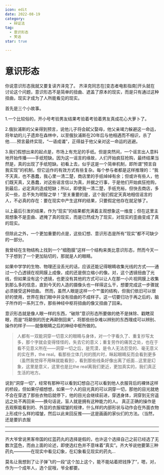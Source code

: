 ```yaml
---
icon: edit
date: 2022-08-19
category:
  - 辩证法
tag:
  - 意识形态
  - 笑话
star: true

---
```


# 意识形态

你说意识形态我就又要复读齐泽克了。
齐泽克同志在[变态者电影指南]开头就在讨论这个问题，意识形态不是简单的扭曲、遮盖了原本的现实，而是只有通过这种扭曲，现实才成为了人所能看见的现实。

首先是三个小故事。

1.一个比较俗的，开小号考验男友结果考验着考验着男友真成花心大萝卜了。

2.俄狄浦斯的父亲得到预言，说他儿子将会弑父娶母，他父亲竭力躲避这一命运，将年幼的儿子遗弃在森林中，以至俄狄浦斯在20年后与他相遇而不相识，杀了他……预言最终实现，“一语成谶”，正得益于他父亲对这一命运的逃避。

3.我们假想出来的起点是，市场上有充足的手纸。但是突然间，一个谣言出人意料地开始传播——手纸短缺。因为这一谣言的缘故，人们开始疯狂抢购，最终结果当然是，真的出现了手纸短缺。初看上去，似乎这是一个简单机制，即所谓“预言自我实现”的机制，但它运作的有效方式有些复杂。每个参与者都是这样推理的：“我不天真，也不愚蠢，我心里一清二楚，商店里的手纸绰绰有余；但或许有些人，他们既天真，又愚蠢，对这些谣言信以为真，并据之行事，于是他们开始疯狂抢购，到最后，必定真的造成短缺；所以，即使我一清二楚，手纸充裕，但快去商店，多买一些，总不失为明智之举！”至关重要的是，这个我们假定天真地相信谣言的人，不必真的存在：要在现实中产生这样的结果，只要假定他存在就足够了。

以上最后引发的结果，作为“现实”的结果都充满着主观想象这一维度；但在这里主观想象不是歪曲、遮掩了真的现实，而是已然成为了现实，对现实的歪曲变成了真的现实。

但除此之外，一个更加重要的点是，这些幻想、意识形态是所有“现实”都不可缺少的一部分。

我曾经在生物结构上找到一个“细胞膜”这样一个结构来类比意识形态，然而今天一下子想到了一个更加贴切的，那就是人的眼睛。

如果中学学的生物、物理还没丢光的话，应该还能记得眼睛收集光线的方式——通过一个凸透镜在视网膜上成像，成的还是倒立缩小的像。对，这个透镜扭曲了光线，但如果没有这个透镜，也更没有其他的方式可以让人在那一小片视网膜上收集到那么多的信息，直到今天的人造的摄像头也一样得这么干，想要完成这一步骤就必须接受这种扭曲。
然而，虽然人眼是这样一个艹蛋的结构，但我们依旧可以很好的使用，世界在我们眼中并没有扭曲的不成样子。这一切要归功于再之后的，脑子所作的一系列工作，那些神经中枢将扭曲的像又扭曲了回来。

意识形态就是像人眼一样的东西，“破除”意识形态所要做的绝不是抹除、戳瞎双眼，而是“将颠倒的历史再颠倒回来”，将那些纷杂难以辨别的东西理成可以辨别、操作的样子——就像眼睛之后的神经中枢所做的。

>人都有一双能洞穿一切意义的眼睛与身体，对一个字看久了、重复抄写太多，那个字就会变得怪怪的，失去它的意义；重复劳作的痛苦之处，也在于看不见意义所在——洞穿一切之后，是荒漠，是令人无法忍受的、毫无意义的实在界，the real。看那些立体几何的图片时，眯起眼睛反而会看到更多（虽然我觉得不用眯就能看到），看到那些线条好像出离了纸面...这里是幻象，这里是意义，这里也是比the real离我们更近，更加真实的，我们真正生活的地方。

说到“洞穿一切”，经常有那种可以看到幻想自己可以看到他人衣服背后的裸体这样的桥段，但如果仔细想想，如果一个人的目光真的可以洞穿一切，那他的目光就绝不会在穿透了那些衣物后就停下，他的目光会继续前进，穿透身体，洞穿到无穷遥远之处不再回来——换句话说，盲人就是拥有这种能力的人。
真正正确的操作是去观察能看到的、外显的衣服褶皱的规律，什么样的内部形状与动作会在外面衣物上形成什么样的褶皱，然后以此来回反推——这是画画的家伙们的方法。（当然，还是要扒衣服

----
----

齐大爷曾说黑客帝国的红蓝药丸的选择是假的，也许这个选择自己之前已经选了无数次蓝色，而由上面的论述，即使选红色并不意味着“真实”。齐大爷说他要第三种药丸————在现实中看见幻象，在幻象看见现实的药丸...

莫名让我想到了让子弹飞的一段“这个加上这个，能不能站着把钱挣了”，嗯，对，作为一个成年人，选个屁哦，爷全都要。